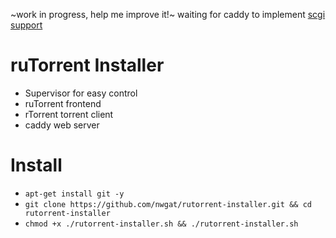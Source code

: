 ~work in progress, help me improve it!~
waiting for caddy to implement [scgi support](https://github.com/mholt/caddy/issues/776)


# ruTorrent Installer
* Supervisor for easy control
* ruTorrent frontend 
* rTorrent torrent client
* caddy web server


# Install
* `apt-get install git -y`
* `git clone https://github.com/nwgat/rutorrent-installer.git && cd rutorrent-installer`
* `chmod +x ./rutorrent-installer.sh && ./rutorrent-installer.sh`
